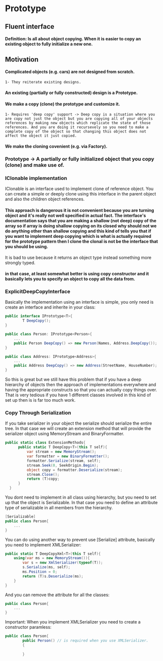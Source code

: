 # Prototype
## Fluent interface
#### Definition: Is all about object copying. When it is easier to copy an existing object to fully initialize a new one.

## Motivation
#### Complicated objects (e.g. cars) are not designed from scratch.
    1- They reiterate existing designs.
#### An existing (partially or fully constructed) design is a Prototype.
#### We make a copy (clone) the prototype and customize it.
    1- Requires 'deep copy' support -> Deep copy is a situation where you are copy not just the object but you are copying all of your objects references by making new objects which replicate the state of those references. And you are doing it recursevely so you need to make a complete copy of the object so that changing this object does not affect the object it just copied.
#### We make the cloning covenient (e.g. via Factory).

### Prototype -> A partially or fully initialized object that you copy (clone) and make use of.

### IClonable implementation
IClonable is an interface used to implement clone of reference object. You can create a simple or deeply clone using this interface in the parent object and also the children object references.

#### This approach is dangerous it is not convenient because you are turning object and it's really not well specified in actual fact. The interface's documentation says that you are making a shallow (not deep) copy of the array so if array is doing shallow copying on its closed why should not we do anything other than shallow copying and this kind of tells you that if you want to implement deep copying which is what is actually required for the prototype pattern then I clone the clonal is not be the interface that you should be using.
It is bad to use because it returns an object type instead something more strongly typed.

#### in that case, at least somewhat better is using copy constructor and it basically lets you to specify an object to copy all the data from.

### ExplicitDeepCopyInterface
Basically the implementation using an interface is simple, you only need is create an interface and inherite in your class:
```c#
public interface IPrototype<T>{
        T DeepCopy();
}

public class Person: IPrototype<Person>{
    ...
    public Person DeepCopy() => new Person(Names, Address.DeepCopy());
}

public class Address: IPrototype<Address>{
    ...
    public Address DeepCopy() => new Address(StreetName, HouseNumber);
}

```
So this is great but we still have this problem that if you have a deep hierarchy of objects then the approach of implementations everywhere and having the appropriate constructs so that you can actually copy things over.
That is very tedious if you have 1 different classes involved in this kind of  set up then is is far too much work.

### Copy Through Serialization
If you take serializer in your object the serialize should serialize the entire tree. In that case we will create an extension method that will provide the serializer object using MemoryStream and BinaryFormatter.
```c#
public static class ExtensionMethods{
      public static T DeepCopy<T>(this T self){
          var stream = new MemoryStream();
          var formatter = new BinaryFormatter();
          formatter.Serialize(stream, self);
          stream.Seek(0, SeekOrigin.Begin);
          object copy = formatter.Deserialize(stream);
          stream.Close();
          return (T)copy;
      }
  }
```
You dont need to implement in all class using hierarchy, but you need to set up that the object is Serializable. In that case you need to define an attribute type of serializable in all members from the hierarchy.
```c#
[Serializable]
public class Person{
    ...
}
```

You can do using another way to prevent use [Serialize] attribute, basically you need to implement XMLSerializer:
```c#
public static T DeepCopyXml<T>(this T self){
    using(var ms = new MemoryStream()){
        var s = new XmlSerializer(typeof(T));
        s.Serialize(ms, self);
        ms.Position = 0;
        return (T)s.Deserialize(ms);
    }
}
```

And you can remove the attribute for all the classes:
```c#
public class Person{
    ...
}
```
Important: When you implement XMLSerializer you need to create a constructor paramless:
```c#
public class Person{
        public Person() // is required when you use XMLSerializer.
        {
            
        }
        
```